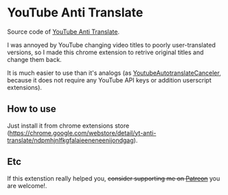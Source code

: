 # YouTube Anti Translate
Source code of [YouTube Anti Translate](https://chrome.google.com/webstore/detail/yt-anti-translate/ndpmhjnlfkgfalaieeneneenijondgag).

I was annoyed by YouTube changing video titles to poorly user-translated versions, so I made this chrome extension to retrive original titles and change them back.

It is much easier to use than it's analogs (as [YoutubeAutotranslateCanceler](https://github.com/pcouy/YoutubeAutotranslateCanceler), because it does not require any YouTube API keys or addition userscript extensions).

## How to use
Just install it from chrome extensions store (https://chrome.google.com/webstore/detail/yt-anti-translate/ndpmhjnlfkgfalaieeneneenijondgag).

## Etc
If this extenstion really helped you, ~~consider supporting me on [Patreon](https://www.patreon.com/zpix1)~~ you are welcome!.
